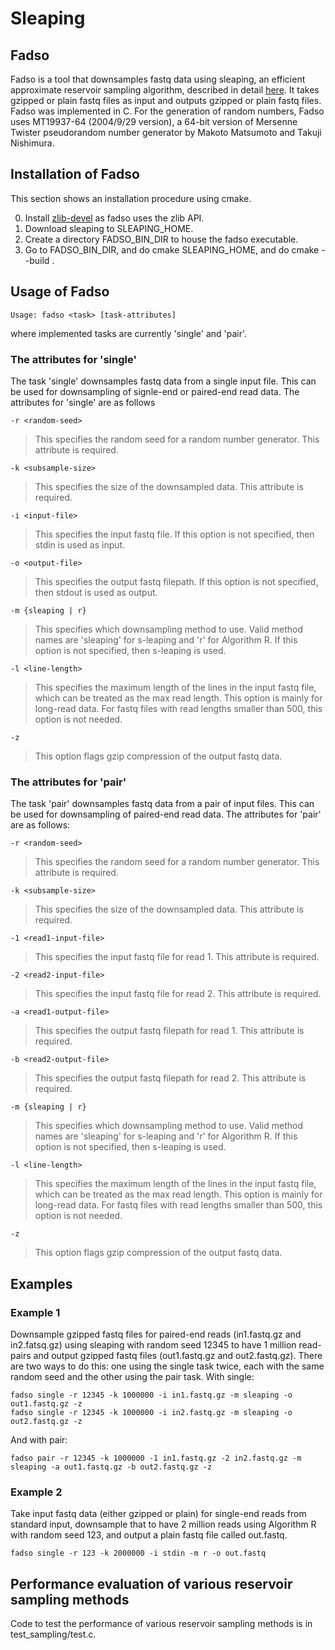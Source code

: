 # Sleaping

## Fadso
Fadso is a tool that downsamples fastq data using sleaping, an efficient approximate reservoir sampling algorithm, described in detail [here](http://www.aaa.bbb.ccc). 
It takes gzipped or plain fastq files as input and outputs gzipped or plain fastq files.
Fadso was implemented in C.
For the generation of random numbers, Fadso uses MT19937-64 (2004/9/29 version), a 64-bit version of Mersenne Twister pseudorandom number generator by Makoto Matsumoto and Takuji Nishimura.

## Installation of Fadso
This section shows an installation procedure using cmake. 

0. Install [zlib-devel](https://www.zlib.net/) as fadso uses the zlib API.
1. Download sleaping to SLEAPING_HOME.
2. Create a directory FADSO_BIN_DIR to house the fadso executable.
3. Go to FADSO_BIN_DIR, and do cmake SLEAPING_HOME, and do cmake --build .	
	

## Usage of Fadso

	Usage: fadso <task> [task-attributes]
 where implemented tasks are currently 'single' and 'pair'.  
 
### The attributes for 'single'
The task 'single' downsamples fastq data from a single input file. This can be used for downsampling of signle-end or paired-end read data. The attributes for 'single' are as follows

	-r <random-seed>
>This specifies the random seed for a random number generator. This attribute is required.

	-k <subsample-size> 
>This specifies the size of the downsampled data. This attribute is required.

	-i <input-file>
> This specifies the input fastq file. If this option is not specified, then stdin is used as input.

	-o <output-file>
>This specifies the output fastq filepath. If this option is not specified, then stdout is used as output.

	-m {sleaping | r}
>This specifies which downsampling method to use. Valid method names are 'sleaping' for s-leaping and 'r' for Algorithm R. If this option is not specified, then s-leaping is used.

	-l <line-length>
>This specifies the maximum length of the lines in the input fastq file, which can be treated as the max read length. This option is mainly for long-read data. For fastq files with read lengths smaller than 500, this option is not needed.

	-z
>This option flags gzip compression of the output fastq data.

### The attributes for 'pair'

The task 'pair' downsamples fastq data from a pair of input files. This can be used for downsampling of paired-end read data. The attributes for 'pair' are as follows:

	-r <random-seed>
>This specifies the random seed for a random number generator. This attribute is required.

	-k <subsample-size> 
>This specifies the size of the downsampled data. This attribute is required.

	-1 <read1-input-file>
>This specifies the input fastq file for read 1. This attribute is required.

	-2 <read2-input-file>
>This specifies the input fastq file for read 2. This attribute is required.

	-a <read1-output-file>
>This specifies the output fastq filepath for read 1. This attribute is required.

	-b <read2-output-file>
>This specifies the output fastq filepath for read 2. This attribute is required.

	-m {sleaping | r}
>This specifies which downsampling method to use. Valid method names are 'sleaping' for s-leaping and 'r' for Algorithm R. If this option is not specified, then s-leaping is used.

	-l <line-length>
>This specifies the maximum length of the lines in the input fastq file, which can be treated as the max read length. This option is mainly for long-read data. For fastq files with read lengths smaller than 500, this option is not needed.

	-z
>This option flags gzip compression of the output fastq data.


## Examples

###  Example 1
Downsample gzipped fastq files for paired-end reads (in1.fastq.gz and in2.fatsq.gz) using sleaping with random seed 12345 to have 1 million read-pairs and output gzipped fastq files (out1.fastq.gz and out2.fastq.gz). There are two ways to do this: one using the single task twice, each with the same random seed and the other using the pair task. With single:

	fadso single -r 12345 -k 1000000 -i in1.fastq.gz -m sleaping -o out1.fastq.gz -z
	fadso single -r 12345 -k 1000000 -i in2.fastq.gz -m sleaping -o out2.fastq.gz -z

And with pair:
	
	fadso pair -r 12345 -k 1000000 -1 in1.fastq.gz -2 in2.fastq.gz -m sleaping -a out1.fastq.gz -b out2.fastq.gz -z
 	
		
###  Example 2
Take input fastq data (either gzipped or plain) for single-end reads from standard input, downsample that to have 2 million reads using Algorithm R with random seed 123, and output a plain fastq file called out.fastq.

	fadso single -r 123 -k 2000000 -i stdin -m r -o out.fastq

## Performance evaluation of various reservoir sampling methods
Code to test the performance of various reservoir sampling methods is in test_sampling/test.c.



